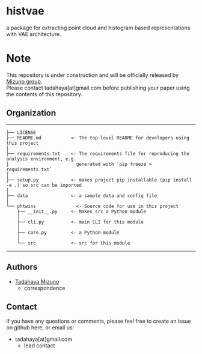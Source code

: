 # histvae
a package for extracting point cloud and histogram based representations with VAE architecture.  

# Note
This repository is under construction and will be officially released by [Mizuno group](https://github.com/mizuno-group).  
Please contact tadahaya[at]gmail.com before publishing your paper using the contents of this repository.  

## Organization
------------  

    ├── LICENSE  
    ├── README.md           <- The top-level README for developers using this project  
    │  
    ├── requirements.txt    <- The requirements file for reproducing the analysis environment, e.g.  
    │                         generated with `pip freeze > requirements.txt`  
    │  
    ├── setup.py            <- makes project pip installable (pip install -e .) so src can be imported  
    │  
    ├── data                <- a sample data and config file  
    │  
    └── phtwins               <- Source code for use in this project  
        ├── __init__.py     <- Makes src a Python module  
        │  
        ├── cli.py          <- main CLI for this module  
        │  
        ├── core.py         <- a Python module  
        │  
        └── src             <- src for this module  

------------

## Authors
- [Tadahaya Mizuno](https://github.com/tadahayamiz)  
    - correspondence  

## Contact
If you have any questions or comments, please feel free to create an issue on github here, or email us:  
- tadahaya[at]gmail.com  
    - lead contact  